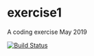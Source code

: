 # exercise1
A coding exercise May 2019

[![Build Status](https://travis-ci.org/mkrivoshein/exercise1.svg?branch=master)](https://travis-ci.org/mkrivoshein/exercise1)
